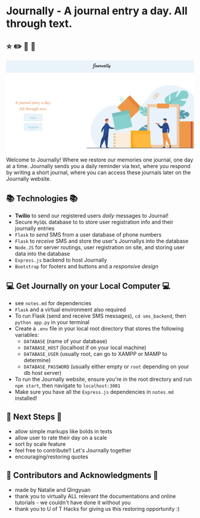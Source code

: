 # Journally - A journal entry a day. All through text.
## :star: :pencil2: :pencil: :gift:
![](/images/main-page.png)
Welcome to Journally! Where we restore our memories one journal, one day at a time. Journally sends you a daily reminder via text, where you respond by writing a short journal, where you can access these journals later on the Journally website.

## :books: Technologies :books:
* **Twilio** to send our registered users *daily* messages to Journal!
* Secure `MySQL` database to to store user registration info and their journally entries
* `Flask` to *send* SMS from a user database of phone numbers
* `Flask` to *receive* SMS and store the user's Journallys into the database
* `Node.JS` for server routings, user registration on site, and storing user data into the database
* `Express.js` backend to host Journally
* `Bootstrap` for footers and buttons and a *responsive design*

## :computer: Get Journally on your Local Computer :computer:
* see `notes.md` for dependencies
* `Flask` and a virtual environment also required
* To run Flask (send and receive SMS messages), `cd sms_backend`, then `python app.py` in your terminal
* Create a `.env` file in your local root directory that stores the following variables:
  * `DATABASE` (name of your database)
  * `DATABASE_HOST` (localhost if on your local machine)
  * `DATABASE_USER` (usually root, can go to XAMPP or MAMP to determine)
  * `DATABASE_PASSWORD` (usually either empty or `root` depending on your db host server)
* To run the Journally website, ensure you're in the root directory and run `npm start`, then navigate to `localhost:3001`
* Make sure you have all the `Express.js` dependencies in `notes.md` installed!

## :footprints: Next Steps :footprints:
* allow simple markups like bolds in texts
* allow user to rate their day on a scale
* sort by scale feature
* feel free to contribute!! Let's Journally together
* encouraging/restoring quotes

## :pray: Contributors and Acknowledgments :pray:
* made by Natalie and Qingyuan
* thank you to virtually ALL relevant the documentations and online tutorials - we couldn't have done it without you
* thank you to U of T Hacks for giving us this restoring opportunity :)